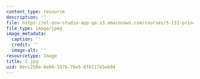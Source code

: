 ```yaml
---
content_type: resource
description: ''
file: https://ol-ocw-studio-app-qa.s3.amazonaws.com/courses/5-112-principles-of-chemical-science-fall-2005/0ecc258e8e66157b76e56fb117e5eb84_2.jpg
file_type: image/jpeg
image_metadata:
  caption: ''
  credit: ''
  image-alt: ''
resourcetype: Image
title: 2.jpg
uid: 0ecc258e-8e66-157b-76e5-6fb117e5eb84
---
```


